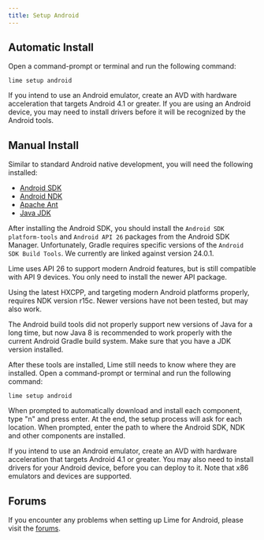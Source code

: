 ```yaml
---
title: Setup Android
---
```


## Automatic Install

Open a command-prompt or terminal and run the following command:

    lime setup android

If you intend to use an Android emulator, create an AVD with hardware acceleration that targets Android 4.1 or greater. If you are using an Android device, you may need to install drivers before it will be recognized by the Android tools.

## Manual Install

Similar to standard Android native development, you will need the following installed:

 * [Android SDK](http://developer.android.com/sdk/index.html)
 * [Android NDK](http://developer.android.com/tools/sdk/ndk/index.html)
 * [Apache Ant](http://ant.apache.org/bindownload.cgi)
 * [Java JDK](http://www.oracle.com/technetwork/java/javasebusiness/downloads/java-archive-downloads-javase6-419409.html#jdk-6u45-oth-JPR)

After installing the Android SDK, you should install the `Android SDK platform-tools` and `Android API 26` packages from the Android SDK Manager. Unfortunately, Gradle requires specific versions of the `Android SDK Build Tools`. We currently are linked against version 24.0.1.

Lime uses API 26 to support modern Android features, but is still compatible with API 9 devices. You only need to install the newer API package.

Using the latest HXCPP, and targeting modern Android platforms properly, requires NDK version r15c. Newer versions have not been tested, but may also work.

The Android build tools did not properly support new versions of Java for a long time, but now Java 8 is recommended to work properly with the current Android Gradle build system. Make sure that you have a JDK version installed.

After these tools are installed, Lime still needs to know where they are installed. Open a command-prompt or terminal and run the following command:

    lime setup android

When prompted to automatically download and install each component, type "n" and press enter. At the end, the setup process will ask for each location. When prompted, enter the path to where the Android SDK, NDK and other components are installed.

If you intend to use an Android emulator, create an AVD with hardware acceleration that targets Android 4.1 or greater. You may also need to install drivers for your Android device, before you can deploy to it. Note that x86 emulators and devices are supported.

## Forums

If you encounter any problems when setting up Lime for Android, please visit the [forums](http://community.openfl.org/c/help).
